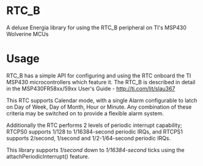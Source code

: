 RTC_B
=====

A deluxe Energia library for using the RTC_B peripheral on TI's MSP430 Wolverine MCUs

# Usage
RTC_B has a simple API for configuring and using the RTC onboard the TI MSP430 microcontrollers which feature it.
The RTC_B is described in detail in the MSP430FR58xx/59xx User's Guide - http://ti.com/lit/slau367

This RTC supports Calendar mode, with a single Alarm configurable to latch on Day of Week, Day of Month, Hour
or Minute.  Any combination of these criteria may be switched on to provide a flexible alarm system.

Additionally the RTC performs 2 levels of periodic interrupt capability; RTCPS0 supports 1/128 to 1/16384-second
periodic IRQs, and RTCPS1 supports 2/second, 1/second and 1/2-1/64-second periodic IRQs.

This library supports *1/second* down to *1/16384-second* ticks using the attachPeriodicInterrupt() feature.
